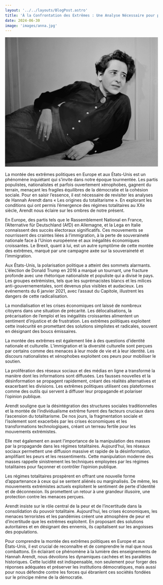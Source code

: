 ```yaml
---
layout: '../../layouts/BlogPost.astro'
title: 'À la Confrontation des Extrêmes : Une Analyse Nécessaire pour préserver la Démocratie'
date: 2024-06-30
image: 'images/anna.jpg'
---
```

![](images/anna.jpg)

La montée des extrêmes politiques en Europe et aux États-Unis est un  phénomène inquiétant qui s’invite dans notre époque tourmentée. Les  partis populistes, nationalistes et parfois ouvertement xénophobes,  gagnent du terrain, menaçant les fragiles équilibres de la démocratie et  la cohésion sociale. Pour en saisir l’essence, il est nécessaire de  revisiter les analyses de Hannah Arendt dans « Les origines du  totalitarisme ». En explorant les conditions qui ont permis l’émergence  des régimes totalitaires au XXe siècle, Arendt nous éclaire sur les  ombres de notre présent.

En Europe, des partis tels que le Rassemblement National en France,  l’Alternative für Deutschland (AfD) en Allemagne, et la Lega en Italie  connaissent des succès électoraux significatifs. Ces mouvements se  nourrissent des craintes liées à l’immigration, à la perte de  souveraineté nationale face à l’Union européenne et aux inégalités  économiques croissantes. Le Brexit, quant à lui, est un autre symptôme  de cette montée des extrêmes, marqué par une campagne axée sur la  souveraineté et l’immigration.

Aux États-Unis, la polarisation politique a atteint des sommets  alarmants. L’élection de Donald Trump en 2016 a marqué un tournant, une  fracture profonde avec une rhétorique nationaliste et populiste qui a  divisé le pays. Les groupes extrémistes, tels que les suprémacistes  blancs et les milices anti-gouvernementales, sont devenus plus visibles  et audacieux. Les événements du 6 janvier 2021, avec l’assaut du  Capitole, illustrent les dangers de cette radicalisation.

La mondialisation et les crises économiques ont laissé de nombreux  citoyens dans une situation de précarité. Les délocalisations, la  précarisation de l’emploi et les inégalités croissantes alimentent un  sentiment d’injustice et de frustration. Les extrêmes politiques  exploitent cette insécurité en promettant des solutions simplistes et  radicales, souvent en désignant des boucs émissaires.

La montée des extrêmes est également liée à des questions d’identité  nationale et culturelle. L’immigration et la diversité culturelle sont  perçues par certains comme des menaces à leur mode de vie et à leur  identité. Les discours nationalistes et xénophobes exploitent ces peurs  pour mobiliser le soutien.

La prolifération des réseaux sociaux et des médias en ligne a  transformé la manière dont les informations sont diffusées. Les fausses  nouvelles et la désinformation se propagent rapidement, créant des  réalités alternatives et exacerbant les divisions. Les extrêmes  politiques utilisent ces plateformes comme des outils qui servent à  diffuser leur propagande et polariser l’opinion publique.

Arendt souligne que la désintégration des structures sociales  traditionnelles et la montée de l’individualisme extrême furent des  facteurs cruciaux dans l’ascension du totalitarisme. De nos jours, la  fragmentation sociale et l’isolement sont exacerbés par les crises  économiques et les transformations technologiques, créant un terreau  fertile pour les mouvements extrémistes.

Elle met également en avant l’importance de la manipulation des  masses par la propagande dans les régimes totalitaires. Aujourd’hui, les  réseaux sociaux permettent une diffusion massive et rapide de la  désinformation, amplifiant les peurs et les ressentiments. Cette  manipulation moderne des masses rappelle sinistrement les techniques  employées par les régimes totalitaires pour façonner et contrôler  l’opinion publique.

Les régimes totalitaires prospèrent en offrant une nouvelle forme  d’appartenance à ceux qui se sentent aliénés ou marginalisés. De même,  les mouvements extrémistes actuels exploitent le sentiment de perte  d’identité et de déconnexion. Ils promettent un retour à une grandeur  illusoire, une protection contre les menaces perçues.

Arendt insiste sur le rôle central de la peur et de l’incertitude  dans la consolidation du pouvoir totalitaire. Aujourd’hui, les crises  économiques, les menaces terroristes et les pandémies créent une  atmosphère de peur et d’incertitude que les extrêmes exploitent. En  proposant des solutions autoritaires et en désignant des ennemis, ils  capitalisent sur les angoisses des populations.

Pour comprendre la montée des extrêmes politiques en Europe et aux  États-Unis, il est crucial de reconnaître et de comprendre le mal que  nous combattons. En éclairant ce phénomène à la lumière des  enseignements de Hannah Arendt, nous dévoilons les dynamiques cachées et  les parallèles historiques. Cette lucidité est indispensable, non  seulement pour forger des réponses adéquates et préserver les  institutions démocratiques, mais aussi pour nous défendre contre les  forces qui ébranlent ces sociétés fondées sur le principe même de la  démocratie.
